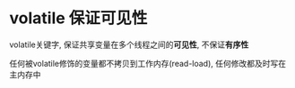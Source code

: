 # volatile 保证可见性

volatile关键字, 保证共享变量在多个线程之间的**可见性**, 不保证**有序性**

任何被volatile修饰的变量都不拷贝到工作内存(read-load), 任何修改都及时写在主内存中
